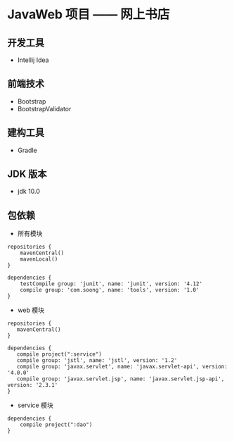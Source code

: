 # JavaWeb 项目 —— 网上书店

## 开发工具
* Intellij Idea

## 前端技术
* Bootstrap
* BootstrapValidator

## 建构工具
* Gradle

## JDK 版本
* jdk 10.0

## 包依赖
* 所有模块
```
repositories {
    mavenCentral()
    mavenLocal()
}

dependencies {
    testCompile group: 'junit', name: 'junit', version: '4.12'
    compile group: 'com.soong', name: 'tools', version: '1.0'
}
```
* web 模块
  
 ```
repositories {
    mavenCentral()
}

dependencies {
    compile project(":service")
    compile group: 'jstl', name: 'jstl', version: '1.2'
    compile group: 'javax.servlet', name: 'javax.servlet-api', version: '4.0.0'
    compile group: 'javax.servlet.jsp', name: 'javax.servlet.jsp-api', version: '2.3.1'
}
```
* service 模块
```
dependencies {
    compile project(":dao")
}
```
